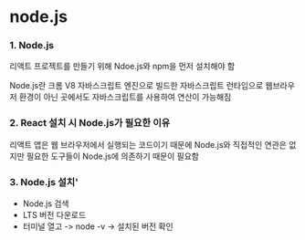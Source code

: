 # node.js

### 1. Node.js&#x20;

리액트 프로젝트를 만들기 위해 Ndoe.js와 npm을 먼저 설치해야 함

Node.js란 크롬 V8 자바스크립트 엔진으로 빌드한 자바스크립트 런타임으로 웹브라우저 환경이 아닌 곳에서도 자바스크립트를 사용하여 연산이 가능해짐

### 2. React 설치 시 Node.js가 필요한 이유

리액트 앱은 웹 브라우저에서 실행되는 코드이기 때문에 Node.js와 직접적인 연관은 없지만 필요한 도구들이 Node.js에 의존하기 때문이 필요함&#x20;

### 3. Node.js 설치'

* Node.js 검색
* LTS 버전 다운로드
* 터미널 열고 -> node -v ->  설치된 버전 확인
